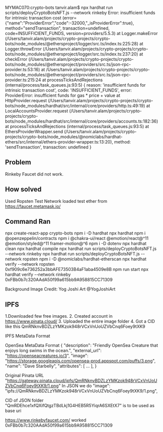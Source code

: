 MYMAC070:crypto-bots tanvir.alam$ npx hardhat run scripts/deployCryptoBotsNFT.js --network rinkeby
Error: insufficient funds for intrinsic transaction cost (error={"name":"ProviderError","code":-32000,"_isProviderError":true}, method="sendTransaction", transaction=undefined, code=INSUFFICIENT_FUNDS, version=providers/5.5.3)
    at Logger.makeError (/Users/tanvir.alam/projects/crypto-projects/crypto-bots/node_modules/@ethersproject/logger/src.ts/index.ts:225:28)
    at Logger.throwError (/Users/tanvir.alam/projects/crypto-projects/crypto-bots/node_modules/@ethersproject/logger/src.ts/index.ts:237:20)
    at checkError (/Users/tanvir.alam/projects/crypto-projects/crypto-bots/node_modules/@ethersproject/providers/src.ts/json-rpc-provider.ts:53:16)
    at /Users/tanvir.alam/projects/crypto-projects/crypto-bots/node_modules/@ethersproject/providers/src.ts/json-rpc-provider.ts:215:24
    at processTicksAndRejections (internal/process/task_queues.js:93:5) {
  reason: 'insufficient funds for intrinsic transaction cost',
  code: 'INSUFFICIENT_FUNDS',
  error: ProviderError: insufficient funds for gas * price + value
      at HttpProvider.request (/Users/tanvir.alam/projects/crypto-projects/crypto-bots/node_modules/hardhat/src/internal/core/providers/http.ts:49:19)
      at LocalAccountsProvider.request (/Users/tanvir.alam/projects/crypto-projects/crypto-bots/node_modules/hardhat/src/internal/core/providers/accounts.ts:182:36)
      at processTicksAndRejections (internal/process/task_queues.js:93:5)
      at EthersProviderWrapper.send (/Users/tanvir.alam/projects/crypto-projects/crypto-bots/node_modules/@nomiclabs/hardhat-ethers/src/internal/ethers-provider-wrapper.ts:13:20),
  method: 'sendTransaction',
  transaction: undefined
}

Problem
-----------
Rinkeby Faucet did not work.

How solved
----------------

Used Ropsten Test Network
loaded test ether from 
https://faucet.metamask.io/



Command Ran
-----------
npx create-react-app crypto-bots
npm i -D hardhat
npx hardhat
npm i @openzeppelin/contracts
npm i @chakra-ui/react @emotion/react@^11 @emotion/styled@^11 framer-motion@^6
npm i -D dotenv
npx hardhat clean
npx hardhat compile
npx hardhat run scripts/deployCryptoBotsNFT.js --network rinkeby
npx hardhat run scripts/deployCryptoBotsNFT.js --network ropsten
npm i -D @nomiclabs/hardhat-etherscan
npx hardhat verify --network ropsten 0xf909c6e736252a3bbAFE73503B4aF1aba4509e8B
npm run start
npx hardhat verify --network rinkeby 0xFBb0b7c320AAdA50f99a615bb9A958815CC71309 


Background Image Credit:
Yog Joshi Art
@YogJoshiArt



IPFS
-------

1.Downloaded few free images.
2. Created account in https://www.pinata.cloud/
3. Uploaded the entire image folder
4. Got a CID like this QmRNknvBDZLzYMKzok948rVCxVnUoUZVbCnq6Foey9tXK9

IPFS MetaData Format


OpenSea MetaData Format
{
  "description": "Friendly OpenSea Creature that enjoys long swims in the ocean.", 
  "external_url": "https://openseacreatures.io/3", 
  "image": "https://storage.googleapis.com/opensea-prod.appspot.com/puffs/3.png", 
  "name": "Dave Starbelly",
  "attributes": [ ... ], 
}

Original Pinata URL "https://gateway.pinata.cloud/ipfs/QmRNknvBDZLzYMKzok948rVCxVnUoUZVbCnq6Foey9tXK9/1.png"
In JSON we do "image": "ipfs://QmRNknvBDZLzYMKzok948rVCxVnUoUZVbCnq6Foey9tXK9/1.png",

CID of JSON folder "QmRDEhce1xfQXifQtgzTBdLkj1G4HEB5R5YiqrA6SXEtX7"
is to be used as base uri

https://www.rinkebyfaucet.com/ worked
0xFBb0b7c320AAdA50f99a615bb9A958815CC71309